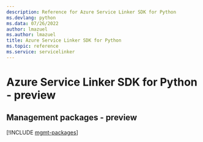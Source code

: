 ```yaml
---
description: Reference for Azure Service Linker SDK for Python
ms.devlang: python
ms.data: 07/26/2022
author: lmazuel
ms.author: lmazuel
title: Azure Service Linker SDK for Python
ms.topic: reference
ms.service: servicelinker
---
```

# Azure Service Linker SDK for Python - preview

## Management packages - preview
[!INCLUDE [mgmt-packages](service-linker-mgmt-index.md)]